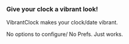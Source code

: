 ### Give your clock a vibrant look!

VibrantClock makes your clock/date vibrant.

No options to configure/ No Prefs.
Just works.
